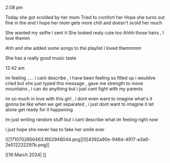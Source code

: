 
2:08 pm

Today she got scolded by her mom
Tried to comfort her 
Hope she turns out fine in the end
I hope her mom gets more chill and doesn't scold her much

She wanted my selfie
I sent it 
She looked realy cute too
Ahhh those hairs , I love themm
 
Ahh and she added some songs to the playlist
I loved themmmm

She has a really good music taste

12:42 am

im feeling .....
i cant describe , i have been feeling so filled up
i wouldve cried but she just typed this message , gave me strength to move mountains , i can do anything but i just cant fight with my parents

im so much in love with this girl , i dont even want to imagine what's it gonna be like when we get separated , i just dont want to imagine it let alone get ready for it happening

im just writing random stuff but i cant describe what im feeling right now

i just hope she never has to fake her smile 
ever


![[1710702856463.1652948044.png]]![[4392a90e-946d-4917-a3a6-2e512232297b.png]]

[[16 March 2024| ]]